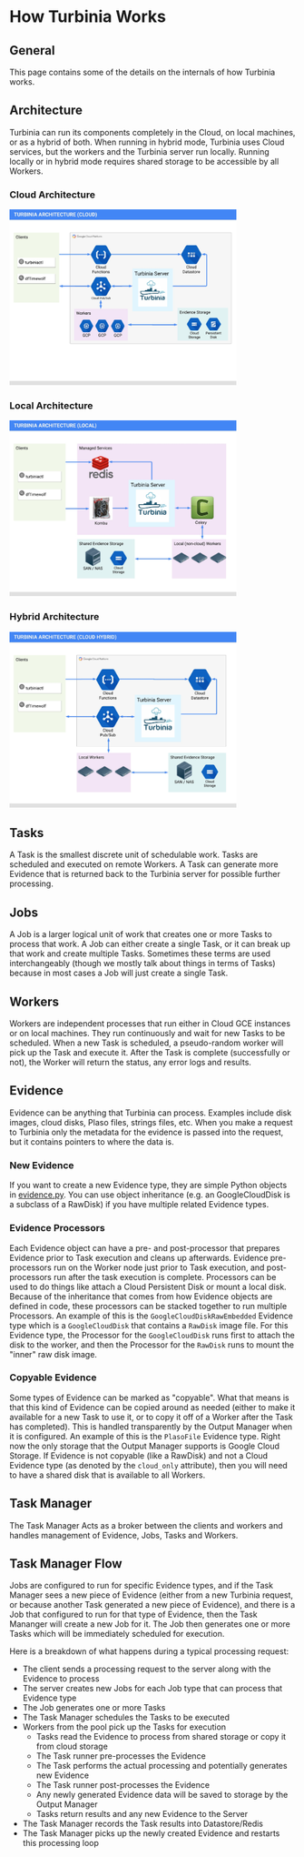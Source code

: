 # How Turbinia Works

## General

This page contains some of the details on the internals of how Turbinia works.

## Architecture

Turbinia can run its components completely in the Cloud, on local machines, or
as a hybrid of both.  When running in hybrid mode, Turbinia uses Cloud services,
but the workers and the Turbinia server run locally.  Running locally or in
hybrid mode requires shared storage to be accessible by all Workers.

### Cloud Architecture

<img src="images/turbinia-architecture-cloud.jpg?raw=true" width=400>

### Local Architecture

<img src="images/turbinia-architecture-local.jpg?raw=true" width=400>

### Hybrid Architecture

<img src="images/turbinia-architecture-hybrid.jpg?raw=true" width=400>

## Tasks

A Task is the smallest discrete unit of schedulable work. Tasks are scheduled
and executed on remote Workers. A Task can generate more Evidence that is
returned back to the Turbinia server for possible further processing.

## Jobs

A Job is a larger logical unit of work that creates one or more Tasks to process
that work. A Job can either create a single Task, or it can break up that work and
create multiple Tasks. Sometimes these terms are used interchangeably (though we
mostly talk about things in terms of Tasks) because in most cases a Job will
just create a single Task.

## Workers

Workers are independent processes that run either in Cloud GCE instances or on
local machines. They run continuously and wait for new Tasks to be scheduled.
When a new Task is scheduled, a pseudo-random worker will pick up the Task and
execute it. After the Task is complete (successfully or not), the Worker will
return the status, any error logs and results.

## Evidence

Evidence can be anything that Turbinia can process. Examples include disk
images, cloud disks, Plaso files, strings files, etc. When you make a request to
Turbinia only the metadata for the evidence is passed into the request, but it
contains pointers to where the data is.

### New Evidence

If you want to create a new Evidence type, they are simple Python objects in
[evidence.py](https://github.com/google/turbinia/blob/master/turbinia/evidence.py).
You can use object inheritance (e.g. an GoogleCloudDisk is a subclass of a
RawDisk) if you have multiple related Evidence types. 

### Evidence Processors

Each Evidence object can have a pre- and post-processor that prepares Evidence
prior to Task execution and cleans up afterwards.  Evidence pre-processors run
on the Worker node just prior to Task execution, and post-processors run after
the task execution is complete. Processors can be used to do things like attach
a Cloud Persistent Disk or mount a local disk. Because of the inheritance that
comes from how Evidence objects are defined in code, these processors can be
stacked together to run multiple Processors. An example of this is the
`GoogleCloudDiskRawEmbedded` Evidence type which is a `GoogleCloudDisk` that
contains a `RawDisk` image file. For this Evidence type, the Processor for the
`GoogleCloudDisk` runs first to attach the disk to the worker, and then the
Processor for the `RawDisk` runs to mount the "inner" raw disk image.

### Copyable Evidence

Some types of Evidence can be marked as "copyable". What that means is that this
kind of Evidence can be copied around as needed (either to make it available for
a new Task to use it, or to copy it off of a Worker after the Task has
completed). This is handled transparently by the Output Manager when it is
configured. An example of this is the `PlasoFile` Evidence type. Right now the
only storage that the Output Manager supports is Google Cloud Storage. If
Evidence is not copyable (like a RawDisk) and not a Cloud Evidence type (as
denoted by the `cloud_only` attribute), then you will need to have a shared disk
that is available to all Workers.

## Task Manager

The Task Manager Acts as a broker between the clients and workers and handles
management of Evidence, Jobs, Tasks and Workers.

## Task Manager Flow

Jobs are configured to run for specific Evidence types, and if the Task
Manager sees a new piece of Evidence (either from a new Turbinia request, or
because another Task generated a new piece of Evidence), and there is a Job
that configured to run for that type of Evidence, then the Task Mananger will
create a new Job for it.  The Job then generates one or more Tasks which will
be immediately scheduled for execution.

Here is a breakdown of what happens during a typical processing request:

* The client sends a processing request to the server along with the Evidence to process
* The server creates new Jobs for each Job type that can process that Evidence type
* The Job generates one or more Tasks
* The Task Manager schedules the Tasks to be executed
* Workers from the pool pick up the Tasks for execution
  * Tasks read the Evidence to process from shared storage or copy it from cloud storage
  * The Task runner pre-processes the Evidence
  * The Task performs the actual processing and potentially generates new Evidence
  * The Task runner post-processes the Evidence
  * Any newly generated Evidence data will be saved to storage by the Output Manager
  * Tasks return results and any new Evidence to the Server
* The Task Manager records the Task results into Datastore/Redis
* The Task Manager picks up the newly created Evidence and restarts this processing loop

